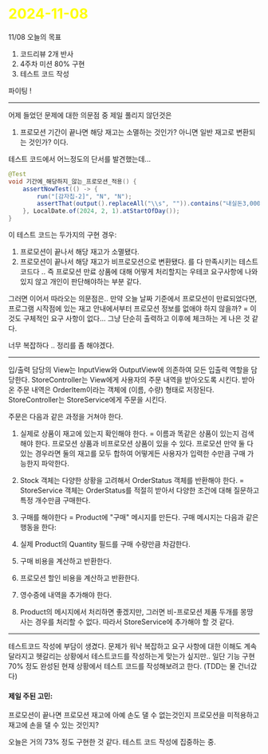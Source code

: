 # <span style="color:yellow">2024-11-08</span>
11/08 오늘의 목표
1. 코드리뷰 2개 반사
2. 4주차 미션 80% 구현
3. 테스트 코드 작성

파이팅 !

- - -

어제 들었던 문제에 대한 의문점 중 제일 풀리지 않던것은
1. 프로모션 기간이 끝나면 해당 재고는 소멸하는 것인가? 아니면 일반 재고로 변환되는 것인가? 이다.

테스트 코드에서 어느정도의 단서를 발견했는데... 

```java
@Test  
void 기간에_해당하지_않는_프로모션_적용() {  
    assertNowTest(() -> {  
        run("[감자칩-2]", "N", "N");  
        assertThat(output().replaceAll("\\s", "")).contains("내실돈3,000");  
    }, LocalDate.of(2024, 2, 1).atStartOfDay());  
}
```

이 테스트 코드는 두가지의 구현 경우: 
1. 프로모션이 끝나서 해당 재고가 소멸됐다.
2. 프로모션이 끝나서 해당 재고가 비프로모션으로 변환됐다.
를 다 만족시키는 테스트코드다 .. 즉 프로모션 만료 상품에 대해 어떻게 처리할지는 우테코 요구사항에 나와있지 않고 개인이 판단해야하는 부분 같다.

그러면 이어서 따라오는 의문점은.. 만약 오늘 날짜 기준에서 프로모션이 만료되었다면, 프로그램 시작점에 있는 재고 안내에서부터 프로모션 정보를 없애야 하지 않을까?
= 이것도 구체적인 요구 사항이 없다... 그냥 단순히 출력하고 이후에 체크하는 게 나은 것 같다.


너무 복잡하다 .. 정리를 좀 해야겠다.







- - -

입/출력 담당의 View는 InputView와 OutputView에 의존하여 모든 입출력 역할을 담당한다.
StoreController는 View에게 사용자의 주문 내역을 받아오도록 시킨다.
받아온 주문 내역은 OrderItem이라는 객체에 (이름, 수량) 형태로 저장된다.
StoreController는 StoreService에게 주문을 시킨다.

주문은 다음과 같은 과정을 거쳐야 한다.

1. 실제로 상품이 재고에 있는지 확인해야 한다.
= 이름과 똑같은 상품이 있는지 검색해야 한다. 프로모션 상품과 비프로모션 상품이 있을 수 있다. 프로모션 만약 둘 다 있는 경우라면 둘의 재고를 모두 합하여 어떻게든 사용자가 입력한 수만큼 구매 가능한지 파악한다.

2. Stock 객체는 다양한 상황을 고려해서 OrderStatus 객체를 반환해야 한다.
= StoreService 객체는 OrderStatus를 적절히 받아서 다양한 조건에 대해 질문하고 특정 개수만큼 구매한다.

3. 구매를 해야한다
= Product에 "구매" 메시지를 만든다. 구매 메시지는 다음과 같은 행동을 한다:
1. 실제 Product의 Quantity 필드를 구매 수량만큼 차감한다.
2. 구매 비용을 계산하고 반환한다.
3. 프로모션 할인 비용을 계산하고 반환한다.

4. 영수증에 내역을 추가해야 한다.
1. Product의 메시지에서 처리하면 좋겠지만, 그러면 비-프로모션 제품 두개를 몽땅 사는 경우를 처리할 수 없다. 따라서 StoreService에 추가해야 할 것 같다.

- - -

테스트코드 작성에 부담이 생겼다. 문제가 워낙 복잡하고 요구 사항에 대한 이해도 계속 달라지고 헷갈리는 상황에서 테스트코드를 작성하는게 맞는가 싶지만.. 일단 기능 구현 70% 정도 완성된 현재 상황에서 테스트 코드를 작성해보려고 한다. (TDD는 물 건너갔다)



#### 제일 주된 고민:
프로모션이 끝나면 프로모션 재고에 아예 손도 댈 수 없는것인지 프로모션을 미적용하고 재고에 손을 댈 수 있는 것인지?

오늘은 거의 73% 정도 구현한 것 같다. 테스트 코드 작성에 집중하는 중.
